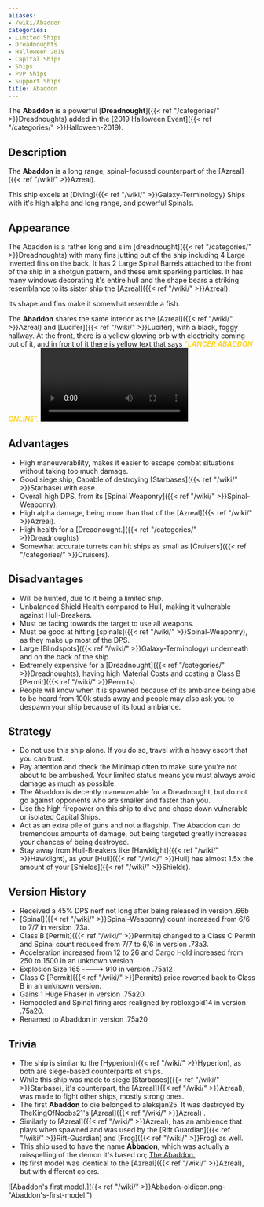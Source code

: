 ```yaml
---
aliases:
- /wiki/Abaddon
categories:
- Limited Ships
- Dreadnoughts
- Halloween 2019
- Capital Ships
- Ships
- PVP Ships
- Support Ships
title: Abaddon
---
```


The **Abaddon** is a powerful [**Dreadnought**]({{< ref "/categories/" >}}Dreadnoughts) added in the [2019 Halloween Event]({{< ref "/categories/" >}}Halloween-2019).

## Description

The **Abaddon** is a long range, spinal-focused counterpart of the [Azreal]({{< ref "/wiki/" >}}Azreal).

This ship excels at [Diving]({{< ref "/wiki/" >}}Galaxy-Terminology) Ships with it's high alpha and long range, and powerful Spinals.

## Appearance

The Abaddon is a rather long and slim [dreadnought]({{< ref "/categories/" >}}Dreadnoughts) with many fins jutting out of the ship including 4 Large inverted fins on the back. It has 2 Large Spinal Barrels attached to the front of the ship in a shotgun pattern, and these emit sparking particles. It has many windows decorating it's entire hull and the shape bears a striking resemblance to its sister ship the [Azreal]({{< ref "/wiki/" >}}Azreal).

Its shape and fins make it somewhat resemble a fish.

The **Abaddon** shares the same interior as the [Azreal]({{< ref "/wiki/" >}}Azreal) and [Lucifer]({{< ref "/wiki/" >}}Lucifer), with a black, foggy hallway. At the front, there is a yellow glowing orb with electricity coming out of it, and in front of it there is yellow text that says <span style="color:#ffd424">*"**_LANCER ABADDON ONLINE_**".*</span> ![Ambience of the
Abaddon|none](HalloweenAmbienceII.mp4 "Ambience of the Abaddon|none")

## Advantages

- High maneuverability, makes it easier to escape combat situations without taking too much damage.
- Good siege ship, Capable of destroying [Starbases]({{< ref "/wiki/" >}}Starbase) with ease.
- Overall high DPS, from its [Spinal Weaponry]({{< ref "/wiki/" >}}Spinal-Weaponry).
- High alpha damage, being more than that of the [Azreal]({{< ref "/wiki/" >}}Azreal).
- High health for a [Dreadnought.]({{< ref "/categories/" >}}Dreadnoughts)
- Somewhat accurate turrets can hit ships as small as [Cruisers]({{< ref "/categories/" >}}Cruisers).

## Disadvantages

- Will be hunted, due to it being a limited ship.
- Unbalanced Shield Health compared to Hull, making it vulnerable against Hull-Breakers.
- Must be facing towards the target to use all weapons.
- Must be good at hitting [spinals]({{< ref "/wiki/" >}}Spinal-Weaponry), as they make up most of the DPS.
- Large [Blindspots]({{< ref "/wiki/" >}}Galaxy-Terminology) underneath and on the back of the ship.
- Extremely expensive for a [Dreadnought]({{< ref "/categories/" >}}Dreadnoughts), having high Material Costs and costing a Class B [Permit]({{< ref "/wiki/" >}}Permits).
- People will know when it is spawned because of its ambiance being able to be heard from 100k studs away and people may also ask you to despawn your ship because of its loud ambiance.

## Strategy

- Do not use this ship alone. If you do so, travel with a heavy escort that you can trust.
- Pay attention and check the Minimap often to make sure you're not about to be ambushed. Your limited status means you must always avoid damage as much as possible.
- The Abaddon is decently maneuverable for a Dreadnought, but do not go against opponents who are smaller and faster than you.
- Use the high firepower on this ship to dive and chase down vulnerable or isolated Capital Ships.
- Act as an extra pile of guns and not a flagship. The Abaddon can do tremendous amounts of damage, but being targeted greatly increases your chances of being destroyed.
- Stay away from Hull-Breakers like [Hawklight]({{< ref "/wiki/" >}}Hawklight), as your [Hull]({{< ref "/wiki/" >}}Hull) has almost 1.5x the amount of your [Shields]({{< ref "/wiki/" >}}Shields).

## Version History 

- Received a 45% DPS nerf not long after being released in version .66b
- [Spinal]({{< ref "/wiki/" >}}Spinal-Weaponry) count increased from 6/6 to 7/7 in version .73a.
- Class B [Permit]({{< ref "/wiki/" >}}Permits) changed to a Class C Permit and Spinal count reduced from 7/7 to 6/6 in version .73a3.
- Acceleration increased from 12 to 26 and Cargo Hold increased from 250 to 1500 in an unknown version.
- Explosion Size 165 ----> 910 in version .75a12
- Class C [Permit]({{< ref "/wiki/" >}}Permits) price reverted back to Class B in an unknown version.
- Gains 1 Huge Phaser in version .75a20.
- Remodeled and Spinal firing arcs realigned by robloxgold14 in version .75a20.
- Renamed to Abaddon in version .75a20

## Trivia

- The ship is similar to the [Hyperion]({{< ref "/wiki/" >}}Hyperion), as both are siege-based counterparts of ships.
- While this ship was made to siege [Starbases]({{< ref "/wiki/" >}}Starbase), it's counterpart, the [Azreal]({{< ref "/wiki/" >}}Azreal), was made to fight other ships, mostly strong ones.
- The first **Abaddon** to die belonged to aleksjan25. It was destroyed by TheKingOfNoobs21's [Azreal]({{< ref "/wiki/" >}}Azreal) .
- Similarly to [Azreal]({{< ref "/wiki/" >}}Azreal), has an ambience that plays when spawned and was used by the [Rift Guardian]({{< ref "/wiki/" >}}Rift-Guardian) and [Frog]({{< ref "/wiki/" >}}Frog) as well.
- This ship used to have the name **Abbadon**, which was actually a misspelling of the demon it's based on; [The Abaddon.](https://en.wikipedia.org/wiki/Abaddon%7CAbaddon)
- Its first model was identical to the [Azreal]({{< ref "/wiki/" >}}Azreal), but with different colors.

![Abaddon's first model.]({{< ref "/wiki/" >}}Abbadon-oldicon.png-"Abaddon's-first-model.")